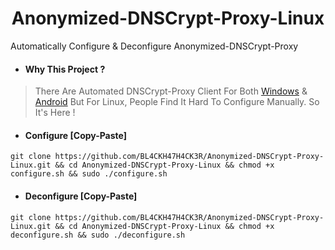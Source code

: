 <h1 align=center>Anonymized-DNSCrypt-Proxy-Linux</h1>
Automatically Configure & Deconfigure Anonymized-DNSCrypt-Proxy

* #### Why This Project ?
> There Are Automated DNSCrypt-Proxy Client For Both [Windows](https://github.com/bitbeans/SimpleDnsCrypt) & [Android](https://git.nixnet.xyz/quindecim/dnscrypt-proxy-android) But For Linux, People Find It Hard To Configure Manually. So It's Here !

* #### Configure [Copy-Paste]
```
git clone https://github.com/BL4CKH47H4CK3R/Anonymized-DNSCrypt-Proxy-Linux.git && cd Anonymized-DNSCrypt-Proxy-Linux && chmod +x configure.sh && sudo ./configure.sh
```
* #### Deconfigure [Copy-Paste]
```
git clone https://github.com/BL4CKH47H4CK3R/Anonymized-DNSCrypt-Proxy-Linux.git && cd Anonymized-DNSCrypt-Proxy-Linux && chmod +x deconfigure.sh && sudo ./deconfigure.sh
```
